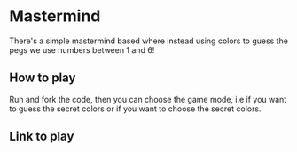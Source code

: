 # Mastermind

There's a simple mastermind based where instead using colors to guess the pegs
we use numbers between 1 and 6!

## How to play

Run and fork the code, then you can choose the game mode, i.e if you want to guess
the secret colors or if you want to choose the secret colors.

## Link to play

